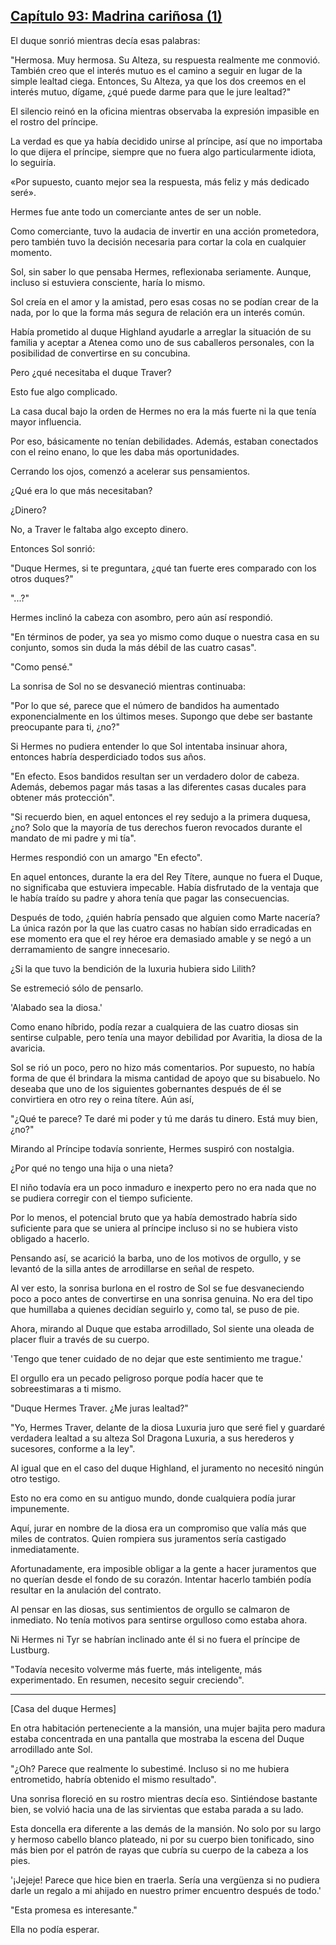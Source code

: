 
## [Capítulo 93: Madrina cariñosa (1)](https://novelnext.dramanovels.io/nc/son-of-the-hero-king/chapter-93-doting-godmother1 "Capítulo 93: Madrina cariñosa (1)")


El duque sonrió mientras decía esas palabras: 

"Hermosa. Muy hermosa. Su Alteza, su respuesta realmente me conmovió. También creo que el interés mutuo es el camino a seguir en lugar de la simple lealtad ciega. Entonces, Su Alteza, ya que los dos creemos en el interés mutuo, dígame, ¿qué puede darme para que le jure lealtad?"

El silencio reinó en la oficina mientras observaba la expresión impasible en el rostro del príncipe. 

La verdad es que ya había decidido unirse al príncipe, así que no importaba lo que dijera el príncipe, siempre que no fuera algo particularmente idiota, lo seguiría. 

«Por supuesto, cuanto mejor sea la respuesta, más feliz y más dedicado seré».

Hermes fue ante todo un comerciante antes de ser un noble. 

Como comerciante, tuvo la audacia de invertir en una acción prometedora, pero también tuvo la decisión necesaria para cortar la cola en cualquier momento. 

Sol, sin saber lo que pensaba Hermes, reflexionaba seriamente. Aunque, incluso si estuviera consciente, haría lo mismo. 

Sol creía en el amor y la amistad, pero esas cosas no se podían crear de la nada, por lo que la forma más segura de relación era un interés común. 

Había prometido al duque Highland ayudarle a arreglar la situación de su familia y aceptar a Atenea como uno de sus caballeros personales, con la posibilidad de convertirse en su concubina. 

Pero ¿qué necesitaba el duque Traver? 

Esto fue algo complicado. 

La casa ducal bajo la orden de Hermes no era la más fuerte ni la que tenía mayor influencia. 

Por eso, básicamente no tenían debilidades. Además, estaban conectados con el reino enano, lo que les daba más oportunidades.

Cerrando los ojos, comenzó a acelerar sus pensamientos. 

¿Qué era lo que más necesitaban? 

¿Dinero? 

No, a Traver le faltaba algo excepto dinero. 

Entonces Sol sonrió: 

"Duque Hermes, si te preguntara, ¿qué tan fuerte eres comparado con los otros duques?" 

"...?" 

Hermes inclinó la cabeza con asombro, pero aún así respondió. 

"En términos de poder, ya sea yo mismo como duque o nuestra casa en su conjunto, somos sin duda la más débil de las cuatro casas".

"Como pensé."

La sonrisa de Sol no se desvaneció mientras continuaba: 

"Por lo que sé, parece que el número de bandidos ha aumentado exponencialmente en los últimos meses. Supongo que debe ser bastante preocupante para ti, ¿no?" 

Si Hermes no pudiera entender lo que Sol intentaba insinuar ahora, entonces habría desperdiciado todos sus años. 

"En efecto. Esos bandidos resultan ser un verdadero dolor de cabeza. Además, debemos pagar más tasas a las diferentes casas ducales para obtener más protección".

"Si recuerdo bien, en aquel entonces el rey sedujo a la primera duquesa, ¿no? Solo que la mayoría de tus derechos fueron revocados durante el mandato de mi padre y mi tía".

Hermes respondió con un amargo "En efecto". 

En aquel entonces, durante la era del Rey Títere, aunque no fuera el Duque, no significaba que estuviera impecable. Había disfrutado de la ventaja que le había traído su padre y ahora tenía que pagar las consecuencias. 

Después de todo, ¿quién habría pensado que alguien como Marte nacería? La única razón por la que las cuatro casas no habían sido erradicadas en ese momento era que el rey héroe era demasiado amable y se negó a un derramamiento de sangre innecesario. 

¿Si la que tuvo la bendición de la luxuria hubiera sido Lilith? 

Se estremeció sólo de pensarlo. 

'Alabado sea la diosa.'

Como enano híbrido, podía rezar a cualquiera de las cuatro diosas sin sentirse culpable, pero tenía una mayor debilidad por Avaritia, la diosa de la avaricia. 

Sol se rió un poco, pero no hizo más comentarios. Por supuesto, no había forma de que él brindara la misma cantidad de apoyo que su bisabuelo. No deseaba que uno de los siguientes gobernantes después de él se convirtiera en otro rey o reina títere. Aún así, 

"¿Qué te parece? Te daré mi poder y tú me darás tu dinero. Está muy bien, ¿no?" 

Mirando al Príncipe todavía sonriente, Hermes suspiró con nostalgia. 

¿Por qué no tengo una hija o una nieta? 

El niño todavía era un poco inmaduro e inexperto pero no era nada que no se pudiera corregir con el tiempo suficiente. 

Por lo menos, el potencial bruto que ya había demostrado habría sido suficiente para que se uniera al príncipe incluso si no se hubiera visto obligado a hacerlo. 

Pensando así, se acarició la barba, uno de los motivos de orgullo, y se levantó de la silla antes de arrodillarse en señal de respeto. 

Al ver esto, la sonrisa burlona en el rostro de Sol se fue desvaneciendo poco a poco antes de convertirse en una sonrisa genuina. No era del tipo que humillaba a quienes decidían seguirlo y, como tal, se puso de pie. 

Ahora, mirando al Duque que estaba arrodillado, Sol siente una oleada de placer fluir a través de su cuerpo. 

'Tengo que tener cuidado de no dejar que este sentimiento me trague.'

El orgullo era un pecado peligroso porque podía hacer que te sobreestimaras a ti mismo. 

"Duque Hermes Traver. ¿Me juras lealtad?" 

"Yo, Hermes Traver, delante de la diosa Luxuria juro que seré fiel y guardaré verdadera lealtad a su alteza Sol Dragona Luxuria, a sus herederos y sucesores, conforme a la ley".

Al igual que en el caso del duque Highland, el juramento no necesitó ningún otro testigo. 

Esto no era como en su antiguo mundo, donde cualquiera podía jurar impunemente. 

Aquí, jurar en nombre de la diosa era un compromiso que valía más que miles de contratos. Quien rompiera sus juramentos sería castigado inmediatamente. 

Afortunadamente, era imposible obligar a la gente a hacer juramentos que no querían desde el fondo de su corazón. Intentar hacerlo también podía resultar en la anulación del contrato. 

Al pensar en las diosas, sus sentimientos de orgullo se calmaron de inmediato. No tenía motivos para sentirse orgulloso como estaba ahora. 

Ni Hermes ni Tyr se habrían inclinado ante él si no fuera el príncipe de Lustburg. 

"Todavía necesito volverme más fuerte, más inteligente, más experimentado. En resumen, necesito seguir creciendo".

----

[Casa del duque Hermes] 

En otra habitación perteneciente a la mansión, una mujer bajita pero madura estaba concentrada en una pantalla que mostraba la escena del Duque arrodillado ante Sol. 

"¿Oh? Parece que realmente lo subestimé. Incluso si no me hubiera entrometido, habría obtenido el mismo resultado".

Una sonrisa floreció en su rostro mientras decía eso. Sintiéndose bastante bien, se volvió hacia una de las sirvientas que estaba parada a su lado. 

Esta doncella era diferente a las demás de la mansión. No solo por su largo y hermoso cabello blanco plateado, ni por su cuerpo bien tonificado, sino más bien por el patrón de rayas que cubría su cuerpo de la cabeza a los pies. 

'¡Jejeje! Parece que hice bien en traerla. Sería una vergüenza si no pudiera darle un regalo a mi ahijado en nuestro primer encuentro después de todo.'

"Esta promesa es interesante."

Ella no podía esperar.